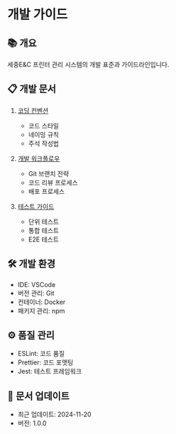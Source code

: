 # 개발 가이드

## 📚 개요
세중E&C 프린터 관리 시스템의 개발 표준과 가이드라인입니다.

## 📋 개발 문서
1. [코딩 컨벤션](conventions.md)
   - 코드 스타일
   - 네이밍 규칙
   - 주석 작성법

2. [개발 워크플로우](workflow.md)
   - Git 브랜치 전략
   - 코드 리뷰 프로세스
   - 배포 프로세스

3. [테스트 가이드](testing.md)
   - 단위 테스트
   - 통합 테스트
   - E2E 테스트

## 🛠 개발 환경
- IDE: VSCode
- 버전 관리: Git
- 컨테이너: Docker
- 패키지 관리: npm

## ⚙ 품질 관리
- ESLint: 코드 품질
- Prettier: 코드 포맷팅
- Jest: 테스트 프레임워크

## 🔄 문서 업데이트
- 최근 업데이트: 2024-11-20
- 버전: 1.0.0 